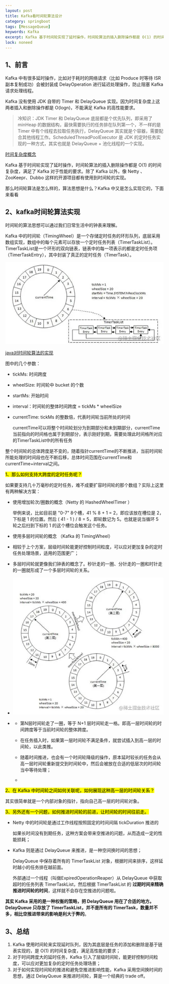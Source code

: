 ```yaml
---
layout: post
title: Kafka看时间轮算法设计
category: springboot
tags: [MessageQueue]
keywords: Kafka
excerpt: Kafka 基于时间轮实现了延时操作，时间轮算法的插入删除操作都是 O(1) 的时间复杂度，满足了 Kafka 对于性能的要求
lock: noneed
---
```


## 1、前言

Kafka 中有很多延时操作，比如对于耗时的网络请求（比如 Produce 时等待 ISR 副本复制成功）会被封装成 DelayOperation 进行延迟处理操作，防止阻塞 Kafka请求处理线程。

Kafka 没有使用 JDK 自带的 Timer 和 DelayQueue 实现。因为时间复杂度上这两者插入和删除操作都是 O(logn)，不能满足 Kafka 的高性能要求。

> 冷知识：JDK Timer 和 DelayQueue 底层都是个优先队列，即采用了 minHeap 的数据结构，最快需要执行的任务排在队列第一个，不一样的是 Timer 中有个线程去拉取任务执行，DelayQueue 其实就是个容器，需要配合其他线程工作。ScheduledThreadPoolExecutor 是 JDK 的定时任务实现的一种方式，其实也就是 DelayQueue + 池化线程的一个实现。

[时间复杂度概念](/java-relearn/2021/08/26/relearn-java-note-044.html)

Kafka 基于时间轮实现了延时操作，时间轮算法的插入删除操作都是 O(1) 的时间复杂度，满足了 Kafka 对于性能的要求。除了 Kafka 以外，像 Netty 、ZooKeepr、Dubbo 这样的开源项目都有使用到时间轮的实现。

那么时间轮算法是怎么样的，算法思想是什么？Kafka 中又是怎么实现它的，下面来看看

## 2、kafka时间轮算法实现

时间轮的算法思想可以通过我们日常生活中的钟表来理解。

Kafka 中的时间轮（TimingWheel）是一个存储定时任务的环形队列，底层采用数组实现，数组中的每个元素可以存放一个定时任务列表（TimerTaskList）。TimerTaskList是一个环形的双向链表，链表中的每一项表示的都是定时任务项（TimerTaskEntry），其中封装了真正的定时任务（TimerTask）。

![](/assets/images/2022/springboot/timewheel.jpg)

[java对时间轮算法的实现](/springcloud/2021/10/30/delay-task.html)

图中的几个参数：

- tickMs: 时间跨度

- wheelSize: 时间轮中 bucket 的个数

- startMs: 开始时间

- interval：时间轮的整体时间跨度 = tickMs * wheelSize

- currentTime: tickMs 的整数倍，代表时间轮当前所处的时间

  currentTime可以将整个时间轮划分为到期部分和未到期部分，currentTime当前指向的时间格也属于到期部分，表示刚好到期，需要处理此时间格所对应的TimerTaskList中的所有任务

整个时间轮的总体跨度是不变的，随着指针currentTime的不断推进，当前时间轮所能处理的时间段也在不断后移，总体时间范围在currentTime和currentTime+interval之间。

<mark>1、那么如何支持大跨度的定时任务呢？</mark>

如果要支持几十万毫秒的定时任务，难不成要扩容时间轮的那个数组？实际上这里有两种解决方案：

- 使用增加轮次/圈数的概念（Netty 的 HashedWheelTimer ）

  举例来说，比如目前是 "0-7" 8个槽，41 % 8 + 1 = 2，即应该放在槽位是 2，下标是 1 的位置。然后 ( 41 - 1 ) / 8 = 5，即轮数记为 5。也就是说当循环 5 轮之后扫到下标的 1 的这个槽位会触发这个任务。

- 使用多层时间轮的概念 （Kafka 的 TimingWheel）

- 相较于上个方案，层级时间轮能更好控制时间粒度，可以应对更加复杂的定时任务处理场景，适用的范围更广；

- 多层时间轮就更像我们钟表的概念了。秒针走的一圈、分针走的一圈和时针走的一圈就形成了一个多层时间轮的关系。

- ![](/assets/images/2022/springboot/timewheel-2.jpg)

- - 第N层时间轮走了一圈，等于 N+1 层时间轮走一格。即高一层时间轮的时间跨度等于当前时间轮的整体跨度。

  - 在任务插入时，如果第一层时间轮不满足条件，就尝试插入到高一层的时间轮，以此类推。

  - 随着时间推进，也会有一个时间轮降级的操作，原本延时较长的任务会从高一层时间轮重新提交到时间轮中，然后会被放在合适的低层次的时间轮当中等待处理；

  - 

<mark>2、在 Kafka 中时间轮之间如何关联呢，如何展现这种高一层的时间轮关系？</mark>

其实很简单就是一个内部对象的指针，指向自己高一层的时间轮对象。

<mark>3、另外还有一个问题，如何推进时间轮的前进，让时间轮的时间往前走。</mark>

- Netty 中的时间轮是通过工作线程按照固定的时间间隔 tickDuration 推进的

  如果长时间没有到期任务，这种方案会带来空推进的问题，从而造成一定的性能损耗；

- Kafka 则是通过 DelayQueue 来推进，是一种空间换时间的思想；

  DelayQueue 中保存着所有的 TimerTaskList 对象，根据时间来排序，这样延时越小的任务排在越前面。

  外部通过一个线程（叫做ExpiredOperationReaper）从 DelayQueue 中获取超时的任务列表 TimerTaskList，然后根据 TimerTaskList 的 **过期时间来精确推进时间轮的时间**，这样就不会存在空推进的问题啦。

**其实 Kafka 采用的是一种权衡的策略，把 DelayQueue 用在了合适的地方。DelayQueue 只存放了 TimerTaskList，并不是所有的 TimerTask，数量并不多，相比空推进带来的影响是利大于弊的**。

## 3、总结

1. Kafka 使用时间轮来实现延时队列，因为其底层是任务的添加和删除是基于链表实现的，是 O(1) 的时间复杂度，满足高性能的要求；
2. 对于时间跨度大的延时任务，Kafka 引入了层级时间轮，能更好控制时间粒度，可以应对更加复杂的定时任务处理场景；
3. 对于如何实现时间轮的推进和避免空推进影响性能，Kafka 采用空间换时间的思想，通过 DelayQueue 来推进时间轮，算是一个经典的 trade off。